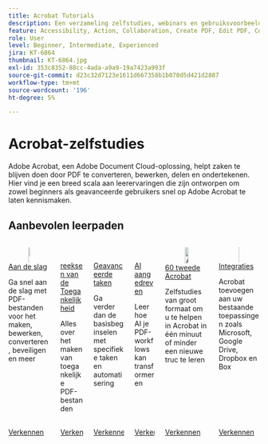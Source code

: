 ```yaml
---
title: Acrobat Tutorials
description: Een verzameling zelfstudies, webinars en gebruiksvoorbeelden voor Adobe Acrobat
feature: Accessibility, Action, Collaboration, Create PDF, Edit PDF, Convert PDF, Deploy, Mobile, Optimize PDF, Security, Workflow, Workspace, Skill Builder, Sign, Form
role: User
level: Beginner, Intermediate, Experienced
jira: KT-6864
thumbnail: KT-6864.jpg
exl-id: 353c8352-88cc-4ada-a9a9-19a7423a993f
source-git-commit: d23c32d7123e1611d667358b1b070d5d421d2887
workflow-type: tm+mt
source-wordcount: '196'
ht-degree: 5%

---
```


# Acrobat-zelfstudies

Adobe Acrobat, een Adobe Document Cloud-oplossing, helpt zaken te blijven doen door PDF te converteren, bewerken, delen en ondertekenen. Hier vind je een breed scala aan leerervaringen die zijn ontworpen om zowel beginners als geavanceerde gebruikers snel op Adobe Acrobat te laten kennismaken.

<div id="recs-overview-body-1"></div>
<div id="recs-overview-body-2"></div>
<div id="recs-overview-body-3"></div>
<div id="recs-overview-body-4"></div>
<div id="recs-overview-body-5"></div>
<div id="recs-overview-body-6"></div>

## Aanbevolen leerpaden

<!-- START CARDS HTML - DO NOT MODIFY BY HAND -->
<div class="columns">
    <div class="column is-half-tablet is-half-desktop is-one-third-widescreen" aria-label="Getting started">
        <div class="card" style="height: 100%; display: flex; flex-direction: column; height: 100%;">
            <div class="card-image">
                <figure class="image x-is-16by9">
                    <a href="https://experienceleague.adobe.com/nl/docs/document-cloud-learn/acrobat-learning/getting-started/getting-started-overview" title="Aan de slag" target="_self" rel="referrer">
                        <img class="is-bordered-r-small" src="https://experienceleague.adobe.com/nl/docs/document-cloud-learn/acrobat-learning/media_19b331849a47f54403361e7661d1882d95fe97fcf.png?width=400&format=webply&optimize=medium" alt="Aan de slag"
                             style="width: 100%; aspect-ratio: 16 / 9; object-fit: cover; overflow: hidden; display: block; margin: auto;">
                    </a>
                </figure>
            </div>
            <div class="card-content is-padded-small" style="display: flex; flex-direction: column; flex-grow: 1; justify-content: space-between;">
                <div class="top-card-content">
                    <p class="headline is-size-6 has-text-weight-bold">
                        <a href="https://experienceleague.adobe.com/nl/docs/document-cloud-learn/acrobat-learning/getting-started/getting-started-overview" target="_self" rel="referrer" title="Aan de slag">Aan de slag</a>
                    </p>
                    <p class="is-size-6">Ga snel aan de slag met PDF-bestanden voor het maken, bewerken, converteren, beveiligen en meer</p>
                </div>
                <a href="https://experienceleague.adobe.com/nl/docs/document-cloud-learn/acrobat-learning/getting-started/getting-started-overview" target="_self" rel="referrer" class="spectrum-Button spectrum-Button--outline spectrum-Button--primary spectrum-Button--sizeM" style="align-self: flex-start; margin-top: 1rem;">
                    <span class="spectrum-Button-label has-no-wrap has-text-weight-bold"> Verkennen </span>
                </a>
            </div>
        </div>
    </div>
    <div class="column is-half-tablet is-half-desktop is-one-third-widescreen" aria-label="Accessibility series">
        <div class="card" style="height: 100%; display: flex; flex-direction: column; height: 100%;">
            <div class="card-image">
                <figure class="image x-is-16by9">
                    <a href="https://experienceleague.adobe.com/nl/docs/document-cloud-learn/acrobat-learning/accessibility-tutorials/accessibility-overview" title="Toegankelijkheidsreeks" target="_self" rel="referrer">
                        <img class="is-bordered-r-small" src="https://experienceleague.adobe.com/nl/docs/document-cloud-learn/acrobat-learning/accessibility-tutorials/media_1160a8358f39482862ca2409c878ecea8815b0e35.png?width=400&format=webply&optimize=medium" alt="Toegankelijkheidsreeks"
                             style="width: 100%; aspect-ratio: 16 / 9; object-fit: cover; overflow: hidden; display: block; margin: auto;">
                    </a>
                </figure>
            </div>
            <div class="card-content is-padded-small" style="display: flex; flex-direction: column; flex-grow: 1; justify-content: space-between;">
                <div class="top-card-content">
                    <p class="headline is-size-6 has-text-weight-bold">
                        <a href="https://experienceleague.adobe.com/nl/docs/document-cloud-learn/acrobat-learning/accessibility-tutorials/accessibility-overview" target="_self" rel="referrer" title="Toegankelijkheidsreeks"> reeksen van de Toegankelijkheid </a>
                    </p>
                    <p class="is-size-6">Alles over het maken van toegankelijke PDF-bestanden</p>
                </div>
                <a href="https://experienceleague.adobe.com/nl/docs/document-cloud-learn/acrobat-learning/accessibility-tutorials/accessibility-overview" target="_self" rel="referrer" class="spectrum-Button spectrum-Button--outline spectrum-Button--primary spectrum-Button--sizeM" style="align-self: flex-start; margin-top: 1rem;">
                    <span class="spectrum-Button-label has-no-wrap has-text-weight-bold"> Verkennen </span>
                </a>
            </div>
        </div>
    </div>
    <div class="column is-half-tablet is-half-desktop is-one-third-widescreen" aria-label="Advanced tasks">
        <div class="card" style="height: 100%; display: flex; flex-direction: column; height: 100%;">
            <div class="card-image">
                <figure class="image x-is-16by9">
                    <a href="https://experienceleague.adobe.com/nl/docs/document-cloud-learn/acrobat-learning/advanced-tasks/advanced-tasks-overview" title="Geavanceerde taken" target="_self" rel="referrer">
                        <img class="is-bordered-r-small" src="https://experienceleague.adobe.com/nl/docs/document-cloud-learn/acrobat-learning/media_17d55969ad72e5933df620c2d5c84ba8e273ab39c.png?width=400&format=webply&optimize=medium" alt="Geavanceerde taken"
                             style="width: 100%; aspect-ratio: 16 / 9; object-fit: cover; overflow: hidden; display: block; margin: auto;">
                    </a>
                </figure>
            </div>
            <div class="card-content is-padded-small" style="display: flex; flex-direction: column; flex-grow: 1; justify-content: space-between;">
                <div class="top-card-content">
                    <p class="headline is-size-6 has-text-weight-bold">
                        <a href="https://experienceleague.adobe.com/nl/docs/document-cloud-learn/acrobat-learning/advanced-tasks/advanced-tasks-overview" target="_self" rel="referrer" title="Geavanceerde taken"> Geavanceerde taken </a>
                    </p>
                    <p class="is-size-6">Ga verder dan de basisbeginselen met specifieke taken en automatisering</p>
                </div>
                <a href="https://experienceleague.adobe.com/nl/docs/document-cloud-learn/acrobat-learning/advanced-tasks/advanced-tasks-overview" target="_self" rel="referrer" class="spectrum-Button spectrum-Button--outline spectrum-Button--primary spectrum-Button--sizeM" style="align-self: flex-start; margin-top: 1rem;">
                    <span class="spectrum-Button-label has-no-wrap has-text-weight-bold"> Verkennen </span>
                </a>
            </div>
        </div>
    </div>
    <div class="column is-half-tablet is-half-desktop is-one-third-widescreen" aria-label="AI powered">
        <div class="card" style="height: 100%; display: flex; flex-direction: column; height: 100%;">
            <div class="card-image">
                <figure class="image x-is-16by9">
                    <a href="https://experienceleague.adobe.com/nl/docs/document-cloud-learn/acrobat-learning/ai-powered/ai-overview" title="AI-gestuurd" target="_self" rel="referrer">
                        <img class="is-bordered-r-small" src="https://experienceleague.adobe.com/nl/docs/document-cloud-learn/acrobat-learning/ai-powered/media_1220d424bff112d1d5f154e5ab4f2fe8a5cbd4334.png?width=2000?width=400&format=webply&optimize=medium" alt="AI-gestuurd"
                             style="width: 100%; aspect-ratio: 16 / 9; object-fit: cover; overflow: hidden; display: block; margin: auto;">
                    </a>
                </figure>
            </div>
            <div class="card-content is-padded-small" style="display: flex; flex-direction: column; flex-grow: 1; justify-content: space-between;">
                <div class="top-card-content">
                    <p class="headline is-size-6 has-text-weight-bold">
                        <a href="https://experienceleague.adobe.com/nl/docs/document-cloud-learn/acrobat-learning/accessibility-tutorials/accessibility-overview" target="_self" rel="referrer" title="AI-gestuurd"> AI aangedreven </a>
                    </p>
                    <p class="is-size-6">Leer hoe AI je PDF-workflows kan transformeren</p>
                </div>
                <a href="https://experienceleague.adobe.com/nl/docs/document-cloud-learn/acrobat-learning/ai-powered/ai-overview" target="_self" rel="referrer" class="spectrum-Button spectrum-Button--outline spectrum-Button--primary spectrum-Button--sizeM" style="align-self: flex-start; margin-top: 1rem;">
                    <span class="spectrum-Button-label has-no-wrap has-text-weight-bold"> Verkennen </span>
                </a>
            </div>
        </div>
    </div>
    <div class="column is-half-tablet is-half-desktop is-one-third-widescreen" aria-label="60-second Acrobat">
        <div class="card" style="height: 100%; display: flex; flex-direction: column; height: 100%;">
            <div class="card-image">
                <figure class="image x-is-16by9">
                    <a href="https://experienceleague.adobe.com/nl/docs/document-cloud-learn/acrobat-learning/60-second/60-second-overview" title="Acrobat van 60 seconden" target="_self" rel="referrer">
                        <img class="is-bordered-r-small" src="https://experienceleague.adobe.com/nl/docs/document-cloud-learn/acrobat-learning/media_1e95e07bbceaf7e8f9bfccff9dccc7827fe813d96.png?width=400&format=webply&optimize=medium" alt="Acrobat van 60 seconden"
                             style="width: 100%; aspect-ratio: 16 / 9; object-fit: cover; overflow: hidden; display: block; margin: auto;">
                    </a>
                </figure>
            </div>
            <div class="card-content is-padded-small" style="display: flex; flex-direction: column; flex-grow: 1; justify-content: space-between;">
                <div class="top-card-content">
                    <p class="headline is-size-6 has-text-weight-bold">
                        <a href="https://experienceleague.adobe.com/nl/docs/document-cloud-learn/acrobat-learning/60-second/60-second-overview" target="_self" rel="referrer" title="Acrobat van 60 seconden"> 60 tweede Acrobat </a>
                    </p>
                    <p class="is-size-6">Zelfstudies van groot formaat om u te helpen in Acrobat in één minuut of minder een nieuwe truc te leren</p>
                </div>
                <a href="https://experienceleague.adobe.com/nl/docs/document-cloud-learn/acrobat-learning/60-second/60-second-overview" target="_self" rel="referrer" class="spectrum-Button spectrum-Button--outline spectrum-Button--primary spectrum-Button--sizeM" style="align-self: flex-start; margin-top: 1rem;">
                    <span class="spectrum-Button-label has-no-wrap has-text-weight-bold"> Verkennen </span>
                </a>
            </div>
        </div>
    </div>
    <div class="column is-half-tablet is-half-desktop is-one-third-widescreen" aria-label="Integrations">
        <div class="card" style="height: 100%; display: flex; flex-direction: column; height: 100%;">
            <div class="card-image">
                <figure class="image x-is-16by9">
                    <a href="https://experienceleague.adobe.com/nl/docs/document-cloud-learn/acrobat-learning/integrations/integrate-overview" title="Integratie" target="_self" rel="referrer">
                        <img class="is-bordered-r-small" src="https://experienceleague.adobe.com/nl/docs/document-cloud-learn/acrobat-learning/media_171337d52d3205c2011e230e71736cc71f74ba0ee.png?width=400&format=webply&optimize=medium" alt="Integratie"
                             style="width: 100%; aspect-ratio: 16 / 9; object-fit: cover; overflow: hidden; display: block; margin: auto;">
                    </a>
                </figure>
            </div>
            <div class="card-content is-padded-small" style="display: flex; flex-direction: column; flex-grow: 1; justify-content: space-between;">
                <div class="top-card-content">
                    <p class="headline is-size-6 has-text-weight-bold">
                        <a href="https://experienceleague.adobe.com/nl/docs/document-cloud-learn/acrobat-learning/integrations/integrate-overview" target="_self" rel="referrer" title="Integraties"> Integraties </a>
                    </p>
                    <p class="is-size-6">Acrobat toevoegen aan uw bestaande toepassingen zoals Microsoft, Google Drive, Dropbox en Box</p>
                </div>
                <a href="https://experienceleague.adobe.com/nl/docs/document-cloud-learn/acrobat-learning/integrations/integrate-overview" target="_blank" rel="referrer" class="spectrum-Button spectrum-Button--outline spectrum-Button--primary spectrum-Button--sizeM" style="align-self: flex-start; margin-top: 1rem;">
                    <span class="spectrum-Button-label has-no-wrap has-text-weight-bold"> Verkennen </span>
                </a>
            </div>
        </div>
    </div>
</div>
<!-- END CARDS HTML - DO NOT MODIFY BY HAND -->
